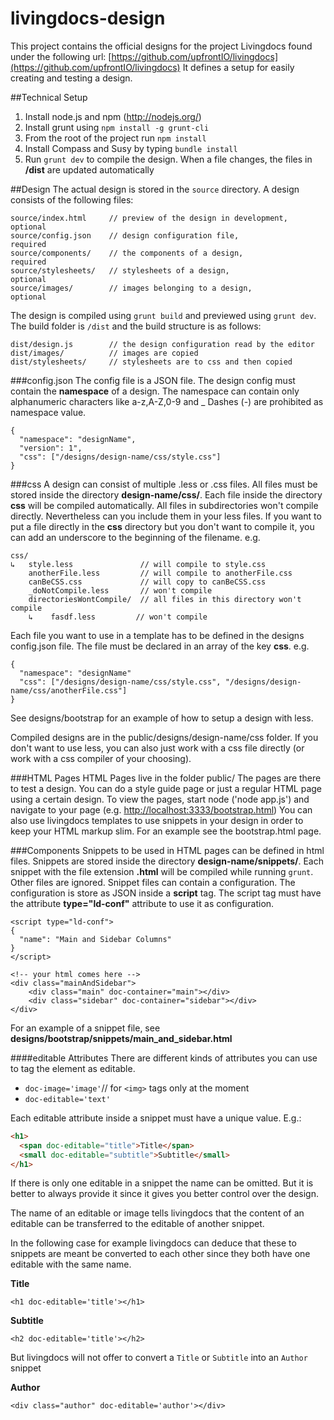 livingdocs-design
=================

This project contains the official designs for the project Livingdocs found under the following url: [https://github.com/upfrontIO/livingdocs](https://github.com/upfrontIO/livingdocs)
It defines a setup for easily creating and testing a design.

##Technical Setup

  1. Install node.js and npm (http://nodejs.org/)
  2. Install grunt using `npm install -g grunt-cli`
  3. From the root of the project run `npm install`
  4. Install Compass and Susy by typing `bundle install`
  5. Run `grunt dev` to compile the design. When a file changes, the files in **/dist** are updated automatically


##Design
The actual design is stored in the `source` directory.
A design consists of the following files:

    source/index.html     // preview of the design in development,  optional
    source/config.json    // design configuration file,             required
    source/components/    // the components of a design,            required
    source/stylesheets/   // stylesheets of a design,               optional
    source/images/        // images belonging to a design,          optional

The design is compiled using `grunt build` and previewed using `grunt dev`. The build folder is `/dist` and the build structure is as follows:

    dist/design.js        // the design configuration read by the editor
    dist/images/          // images are copied
    dist/stylesheets/     // stylesheets are to css and then copied

###config.json
The config file is a JSON file.
The design config must contain the **namespace** of a design.
The namespace can contain only alphanumeric characters like a-z,A-Z,0-9 and _
Dashes (-) are prohibited as namespace value.

    {
      "namespace": "designName",
      "version": 1",
      "css": ["/designs/design-name/css/style.css"]
    }


###css
A design can consist of multiple .less or .css files. All files must be stored inside the directory **design-name/css/**.
Each file inside the directory **css** will be compiled automatically.
All files in subdirectories won't compile directly. Nevertheless can you include them in your less files.
If you want to put a file directly in the **css** directory but you don't want to compile it,
you can add an underscore to the beginning of the filename.
e.g.

    css/
    ↳   style.less               // will compile to style.css
        anotherFile.less         // will compile to anotherFile.css
        canBeCSS.css             // will copy to canBeCSS.css
        _doNotCompile.less       // won't compile
        directoriesWontCompile/  // all files in this directory won't compile
        ↳    fasdf.less         // won't compile


Each file you want to use in a template has to be defined in the designs config.json file.
The file must be declared in an array of the key **css**.
e.g.

    {
      "namespace": "designName"
      "css": ["/designs/design-name/css/style.css", "/designs/design-name/css/anotherFile.css"]
    }


See designs/bootstrap for an example of how to setup a design with less.

Compiled designs are in the public/designs/design-name/css folder. If you don't want to use less, you can also just work with a css file directly (or work with a css compiler of your choosing).

###HTML Pages
HTML Pages live in the folder public/
The pages are there to test a design. You can do a style guide page or just a regular HTML page using a certain design.
To view the pages, start node ('node app.js') and navigate to your page (e.g. [http://localhost:3333/bootstrap.html](http://localhost:3333/bootstrap.html))
You can also use livingdocs templates to use snippets in your design in order to keep your HTML markup slim. For an example see the bootstrap.html page.

###Components
Snippets to be used in HTML pages can be defined in html files.
Snippets are stored inside the directory **design-name/snippets/**.
Each snippet with the file extension **.html** will be compiled while running `grunt`. Other files are ignored.
Snippet files can contain a configuration.  The configuration is store as JSON inside a **script** tag.
The script tag must have the attribute **type="ld-conf"** attribute to use it as configuration.

    <script type="ld-conf">
    {
      "name": "Main and Sidebar Columns"
    }
    </script>

    <!-- your html comes here -->
    <div class="mainAndSidebar">
        <div class="main" doc-container="main"></div>
        <div class="sidebar" doc-container="sidebar"></div>
    </div>

For an example of a snippet file, see **designs/bootstrap/snippets/main_and_sidebar.html**

####editable Attributes
There are different kinds of attributes you can use to tag the element as editable.

- `doc-image='image'`// for `<img>` tags only at the moment
- `doc-editable='text'`

Each editable attribute inside a snippet must have a unique value. E.g.:
```html
<h1>
  <span doc-editable="title">Title</span>
  <small doc-editable="subtitle">Subtitle</small>
</h1>
```

If there is only one editable in a snippet the name can be omitted.
But it is better to always provide it since it gives you better control over the design.

The name of an editable or image tells livingdocs that the content of an editable can
be transferred to the editable of another snippet.

In the following case for example livingdocs can deduce that these to snippets
are meant be converted to each other since they both have one editable with the same name.

**Title**
```
<h1 doc-editable='title'></h1>
```

**Subtitle**
```
<h2 doc-editable='title'></h2>
```

But livingdocs will not offer to convert a `Title` or `Subtitle` into an `Author` snippet

**Author**
```
<div class="author" doc-editable='author'></div>
```





